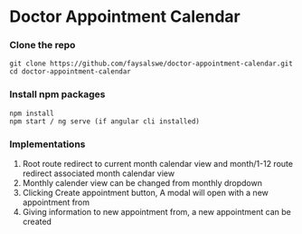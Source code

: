 # Doctor Appointment Calendar
### Clone the repo

```shell
git clone https://github.com/faysalswe/doctor-appointment-calendar.git
cd doctor-appointment-calendar
```

### Install npm packages

```shell
npm install
npm start / ng serve (if angular cli installed)
```

### Implementations

1. Root route redirect to current month calendar view and month/1-12 route redirect associated month calendar view
2. Monthly calender view can be changed from monthly dropdown
3. Clicking Create appointment button, A modal will open with a new appointment from
4. Giving information to new appointment from, a new appointment can be created
